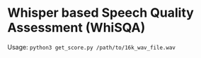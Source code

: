 # Whisper based Speech Quality Assessment (WhiSQA)

Usage:
`python3 get_score.py /path/to/16k_wav_file.wav`
